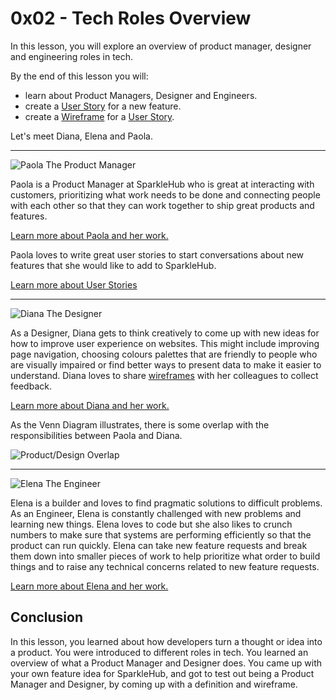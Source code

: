 # 0x02 - Tech Roles Overview

In this lesson, you will explore an overview of product manager, designer and engineering roles in tech. 

By the end of this lesson you will:

* learn about Product Managers, Designer and Engineers.
* create a [User Story](./../../../roles/product-manager.html#user-stories) for a new feature.
* create a [Wireframe](./../../../roles/designer.html#wireframes) for a [User Story](./../../roles/product-manager.html#user-stories).

Let's meet Diana, Elena and Paola.

<hr />

![Paola The Product Manager](./../../../assets/images/paola-the-product-manager-slim.png)

Paola is a Product Manager at SparkleHub who is great at interacting with
customers, prioritizing what work needs to be done and connecting people with
each other so that they can work together to ship great products and features.

[Learn more about Paola and her work.](./../../../roles/product-manager.html)

Paola loves to write great user stories to start conversations about new
features that she would like to add to SparkleHub.

[Learn more about User Stories](./../../../roles/product-manager.html#user-stories)

<hr />

![Diana The Designer](./../../../assets/images/diana-the-designer-slim.png)

As a Designer, Diana gets to think creatively to come up with new ideas for how
to improve user experience on websites. This might include improving page navigation,
choosing colours palettes that are friendly to people who are
visually impaired or find better ways to present data to make it easier to
understand. Diana loves to share [wireframes](./../../../roles/designer.html#what-is-a-wireframe)
with her colleagues to collect feedback.

[Learn more about Diana and her work.](./../../../roles/designer.html)

As the Venn Diagram illustrates, there is some overlap with the responsibilities
between Paola and Diana.

![Product/Design Overlap](./../../../assets/images/product-design-overlap.png)

<hr />

![Elena The Engineer](./../../../assets/images/elena-the-engineer-slim.png)

Elena is a builder and loves to find pragmatic solutions to difficult problems.
As an Engineer, Elena is constantly challenged with new problems and learning
new things. Elena loves to code but she also likes to crunch numbers to make
sure that systems are performing efficiently so that the product can run
quickly. Elena can take new feature requests and break them down into smaller
pieces of work to help prioritize what order to build things and to raise any
technical concerns related to new feature requests.

[Learn more about Elena and her work.](./../../../roles/software-engineer.html)

## Conclusion

In this lesson, you learned about how developers turn a thought or idea into a product. You were introduced to different roles in tech. You learned an overview of what a Product Manager and Designer does. You came up with your own feature idea for SparkleHub, and got to test out being a Product Manager and Designer, by coming up with a definition and wireframe. 
